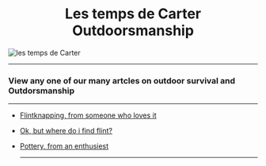 <h1>Les temps de Carter Outdoorsmanship</h1>
<img src="https://github.com/LeCarterTimes/LeCarterTimes.github.io/assets/149635328/7b91fa1d-1296-44d6-b7f4-f6cb2957cb00" alt="les temps de Carter"/>
<hr>

 <h3>View any one of our many artcles on outdoor survival and Outdorsmanship</h3>

<hr>

- [Flintknapping, from someone who loves it](https://lecartertimes.github.io/Ar:Outdrs:One.html)

- [Ok, but where do i find flint?](https://lecartertimes.github.io/Ar:Outdrs:Three.html)

- [Pottery, from an enthusiest](https://lecartertimes.github.io/Ar:Outdrs:Two.html)

  <hr>
 
<style>

h2 {

text-align: center;

}
 h1 {

text-align: center;

}
</style>

